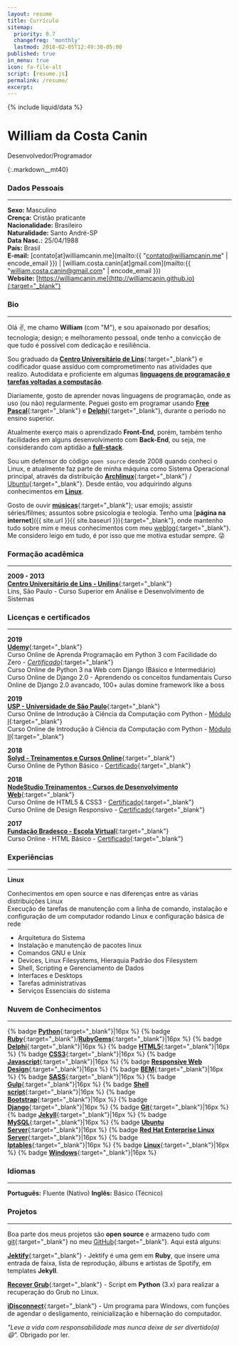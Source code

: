 ```yaml
---
layout: resume
title: Currículo
sitemap:
  priority: 0.7
  changefreq: 'monthly'
  lastmod: 2018-02-05T12:49:30-05:00
published: true
in_menu: true
icon: fa-file-alt
script: [resume.js]
permalink: /resume/
excerpt:
---
```


{% include liquid/data %}

# William da Costa Canin

Desenvolvedor/Programador

{:.markdown__mt40}

### Dados Pessoais
---

**Sexo:** Masculino  
**Crença:** Cristão praticante  
**Nacionalidade:** Brasileiro  
**Naturalidade:** Santo André-SP  
**Data Nasc.:** 25/04/1988  
**País:** Brasil  
**E-mail:** [contato[at]williamcanin.me](mailto:{{ "contato@williamcanin.me" | encode_email }}) | [william.costa.canin[at]gmail.com](mailto:{{ "william.costa.canin@gmail.com" | encode_email }})  
**Website:** [https://williamcanin.me](http://williamcanin.github.io){:target="_blank"}  

### Bio
---

Olá :v:, me chamo **William** (com "M"), e sou apaixonado por desafios; tecnologia; design; e melhoramento pessoal, onde tenho a convicção de que tudo é possível com dedicação e resiliência.

Sou graduado da [**Centro Universitário de Lins**](http://www.unilins.edu.br/){:target="_blank"} e codificador quase assíduo com comprometimento nas atividades que realizo. Autodidata e proficiente em algumas [**linguagens de programação e tarefas voltadas a computação**](#nuvem-de-conhecimentos).

Diariamente, gosto de aprender novas linguagens de programação, onde as uso (ou não) regularmente. Peguei gosto em programar usando [**Free Pascal**](http://www.freepascal.org/){:target="_blank"} e [**Delphi**](https://www.embarcadero.com/products/delphi){:target="_blank"}, durante o período no ensino superior.

Atualmente exerço mais o aprendizado **Front-End**, porém, também tenho facilidades em alguns desenvolvimento com **Back-End**, ou seja, me considerando com aptidão a [**full-stack**](#nuvem-de-conhecimentos).

Sou um defensor do código `open source` desde 2008 quando conheci o Linux, e atualmente faz parte de minha máquina como Sistema Operacional principal, através da distribuição [**Archlinux**](https://archlinux.org){:target="_blank"} / [Ubuntu](https://ubuntu.com){:target="_blank"}. Desde então, vou adquirindo alguns conhecimentos em [**Linux**](#linux).

Gosto de ouvir [**músicas**](https://open.spotify.com/user/williamcanin){:target="_blank"}; usar emojis; assistir séries/filmes; assuntos sobre psicologia e teologia. Tenho uma [**página na internet**]({{ site.url }}{{ site.baseurl }}){:target="_blank"}, onde mantenho tudo sobre mim e meus conhecimentos com meu [weblog](https://williamcanin.me/blog/){:target="_blank"}. Me considero leigo em tudo, é por isso que me motiva estudar sempre. :stuck_out_tongue_winking_eye:

### Formação acadêmica
---

**2009 - 2013**  
[**Centro Universitário de Lins - Unilins**](http://www.unilins.edu.br/){:target="_blank"}  
Lins, São Paulo - Curso Superior em Análise e Desenvolvimento de Sistemas

### Licenças e certificados
---

**2019**  
[**Udemy**](https://udemy.com/){:target="_blank"}  
Curso Online de Aprenda Programação em Python 3 com Facilidade do Zero - [*Certificado*](https://williamcanin.me/certificate/backend/udemy-curses-python3-zero.pdf){:target="_blank"}  
Curso Online de Python 3 na Web com Django (Básico e Intermediário)  
Curso Online de Django 2.0 - Aprendendo os conceitos fundamentais
Curso Online de Django 2.0 avancado, 100+ aulas domine framework like a boss

**2019**  
[**USP - Universidade de São Paulo**](https://www5.usp.br/){:target="_blank"}  
Curso Online de Introdução à Ciência da Computação com Python - [Módulo I](https://www.coursera.org/learn/ciencia-computacao-python-conceitos){:target="_blank"}  
Curso Online de Introdução à Ciência da Computação com Python - [Módulo II](https://www.coursera.org/learn/ciencia-computacao-python-conceitos-2){:target="_blank"}

**2018**  
[**Solyd - Treinamentos e Cursos Online**](https://solyd.com.br/){:target="_blank"}  
Curso Online de Python Básico - [Certificado](https://williamcanin.me/certificate/backend/solyd-curses-python-basic.pdf){:target="_blank"}

**2018**  
[**NodeStudio Treinamentos - Cursos de Desenvolvimento Web**](https://www.nodestudio.com.br/){:target="_blank"}  
Curso Online de HTML5 & CSS3 - [Certificado](https://williamcanin.me/certificate/frontend/html5-css3-in-practice-nodestudio/html5-css3-in-practice-nodestudio.pdf){:target="_blank"}  
Curso Online de Design Responsivo - [Certificado](https://williamcanin.me/certificate/frontend/responsive-design-certificate-at-nodestudio/responsive-design-certificate-at-nodestudio.pdf){:target="_blank"}

**2017**  
[**Fundação Bradesco - Escola Virtual**](https://www.ev.org.br/){:target="_blank"}  
Curso Online - HTML Básico - [Certificado](https://williamcanin.me/certificate/frontend/cert-curso-html-basico-bradesco/cert-curso-html-basico-bradesco.pdf){:target="_blank"}

### Experiências
---

**Linux**

Conhecimentos em open source e nas diferenças entre as várias distribuições Linux  
Execução de tarefas de manutenção com a linha de comando, instalação e configuração de um computador rodando Linux e configuração básica de rede

* Arquitetura do Sistema
* Instalação e manutenção de pacotes linux
* Comandos GNU e Unix
* Devices, Linux Filesystems, Hieraquia Padrão dos Filesystem
* Shell, Scripting e Gerenciamento de Dados
* Interfaces e Desktops
* Tarefas administrativas
* Serviços Essenciais do sistema

### Nuvem de Conhecimentos
---

{% badge [**Python**](https://www.python.org/){:target="_blank"}|16px %}
{% badge [**Ruby**](https://www.ruby-lang.org/){:target="_blank"}/[**RubyGems**](https://rubygems.org/){:target="_blank"}|16px %}
{% badge [**Delphi**](https://www.embarcadero.com/br/products/delphi){:target="_blank"}|16px %}
{% badge [**HTML5**](https://www.w3schools.com/html/html5_intro.asp){:target="_blank"}|16px %}
{% badge [**CSS3**](https://www.w3schools.com/css/){:target="_blank"}|16px %}
{% badge [**Javascript**](https://www.javascript.com/){:target="_blank"}|16px %}
{% badge [**Responsive Web Design**](https://www.w3schools.com/html/html_responsive.asp){:target="_blank"}|16px %}
{% badge [**BEM**](http://getbem.com/){:target="_blank"}|16px %}
{% badge [**SASS**](https://sass-lang.com/){:target="_blank"}|16px %}
{% badge [**Gulp**](https://gulpjs.com/){:target="_blank"}|16px %}
{% badge [**Shell script**](http://linuxcommand.org/lc3_learning_the_shell.php){:target="_blank"}|16px %}
{% badge [**Bootstrap**](https://getbootstrap.com/){:target="_blank"}|16px %}
{% badge [**Django**](https://www.djangoproject.com/){:target="_blank"}|16px %}
{% badge [**Git**](https://git-scm.com/){:target="_blank"}|16px %}
{% badge [**Jekyll**](https://jekyllrb.com/){:target="_blank"}|16px %}
{% badge [**MySQL**](https://www.mysql.com/
){:target="_blank"}|16px %}
{% badge [**Ubuntu Server**](https://www.ubuntu.com/download/server){:target="_blank"}|16px %}
{% badge [**Red Hat Enterprise Linux Server**](https://www.redhat.com/pt-br/resources/red-hat-enterprise-linux-server){:target="_blank"}|16px %}
{% badge [**Iptables**](https://pt.wikipedia.org/wiki/Iptables){:target="_blank"}|16px %}
{% badge [**Linux**](https://pt.wikipedia.org/wiki/Linux){:target="_blank"}|16px %}
{% badge [**Windows**](https://www.microsoft.com/pt-br/windows){:target="_blank"}|16px %}

### Idiomas
---

**Português:** Fluente (Nativo)
**Inglês:** Básico (Técnico)

### Projetos
---

Boa parte dos meus projetos são **open source** e armazeno tudo com [git](https://git-scm.com/){:target="_blank"} no meu [GitHub](https://github.com/williamcanin){:target="_blank"}. Aqui está alguns:

[**Jektify**](https://jektify.github.io){:target="_blank"} - Jektify é uma gem em **Ruby**, que insere uma entrada de faixa, lista de reprodução, álbuns e artistas de Spotify, em templates **Jekyll**.

[**Recover Grub**](https://github.com/williamcanin/recover-grub){:target="_blank"} - Script em **Python** (3.x) para realizar a recuperação do Grub no Linux.

[**iDisconnect**](http://williamcanin.github.io/idisconnect){:target="_blank"} - Um programa para Windows, com funções de agendar o desligamento, reinicialização e hibernação do computador.

*"Leve a vida com responsabilidade mas nunca deixe de ser divertido(a) :smile:".* Obrigado por ler.
